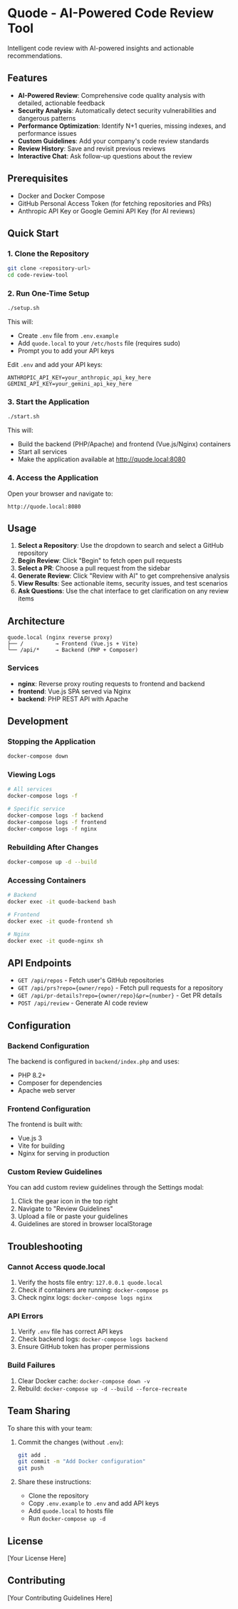 # Quode - AI-Powered Code Review Tool

Intelligent code review with AI-powered insights and actionable recommendations.

## Features

- **AI-Powered Review**: Comprehensive code quality analysis with detailed, actionable feedback
- **Security Analysis**: Automatically detect security vulnerabilities and dangerous patterns
- **Performance Optimization**: Identify N+1 queries, missing indexes, and performance issues
- **Custom Guidelines**: Add your company's code review standards
- **Review History**: Save and revisit previous reviews
- **Interactive Chat**: Ask follow-up questions about the review

## Prerequisites

- Docker and Docker Compose
- GitHub Personal Access Token (for fetching repositories and PRs)
- Anthropic API Key or Google Gemini API Key (for AI reviews)

## Quick Start

### 1. Clone the Repository

```bash
git clone <repository-url>
cd code-review-tool
```

### 2. Run One-Time Setup

```bash
./setup.sh
```

This will:
- Create `.env` file from `.env.example`
- Add `quode.local` to your `/etc/hosts` file (requires sudo)
- Prompt you to add your API keys

Edit `.env` and add your API keys:

```
ANTHROPIC_API_KEY=your_anthropic_api_key_here
GEMINI_API_KEY=your_gemini_api_key_here
```

### 3. Start the Application

```bash
./start.sh
```

This will:
- Build the backend (PHP/Apache) and frontend (Vue.js/Nginx) containers
- Start all services
- Make the application available at http://quode.local:8080

### 4. Access the Application

Open your browser and navigate to:
```
http://quode.local:8080
```

## Usage

1. **Select a Repository**: Use the dropdown to search and select a GitHub repository
2. **Begin Review**: Click "Begin" to fetch open pull requests
3. **Select a PR**: Choose a pull request from the sidebar
4. **Generate Review**: Click "Review with AI" to get comprehensive analysis
5. **View Results**: See actionable items, security issues, and test scenarios
6. **Ask Questions**: Use the chat interface to get clarification on any review items

## Architecture

```
quode.local (nginx reverse proxy)
├── /          → Frontend (Vue.js + Vite)
└── /api/*     → Backend (PHP + Composer)
```

### Services

- **nginx**: Reverse proxy routing requests to frontend and backend
- **frontend**: Vue.js SPA served via Nginx
- **backend**: PHP REST API with Apache

## Development

### Stopping the Application

```bash
docker-compose down
```

### Viewing Logs

```bash
# All services
docker-compose logs -f

# Specific service
docker-compose logs -f backend
docker-compose logs -f frontend
docker-compose logs -f nginx
```

### Rebuilding After Changes

```bash
docker-compose up -d --build
```

### Accessing Containers

```bash
# Backend
docker exec -it quode-backend bash

# Frontend
docker exec -it quode-frontend sh

# Nginx
docker exec -it quode-nginx sh
```

## API Endpoints

- `GET /api/repos` - Fetch user's GitHub repositories
- `GET /api/prs?repo={owner/repo}` - Fetch pull requests for a repository
- `GET /api/pr-details?repo={owner/repo}&pr={number}` - Get PR details
- `POST /api/review` - Generate AI code review

## Configuration

### Backend Configuration

The backend is configured in `backend/index.php` and uses:
- PHP 8.2+
- Composer for dependencies
- Apache web server

### Frontend Configuration

The frontend is built with:
- Vue.js 3
- Vite for building
- Nginx for serving in production

### Custom Review Guidelines

You can add custom review guidelines through the Settings modal:
1. Click the gear icon in the top right
2. Navigate to "Review Guidelines"
3. Upload a file or paste your guidelines
4. Guidelines are stored in browser localStorage

## Troubleshooting

### Cannot Access quode.local

1. Verify the hosts file entry: `127.0.0.1 quode.local`
2. Check if containers are running: `docker-compose ps`
3. Check nginx logs: `docker-compose logs nginx`

### API Errors

1. Verify `.env` file has correct API keys
2. Check backend logs: `docker-compose logs backend`
3. Ensure GitHub token has proper permissions

### Build Failures

1. Clear Docker cache: `docker-compose down -v`
2. Rebuild: `docker-compose up -d --build --force-recreate`

## Team Sharing

To share this with your team:

1. Commit the changes (without `.env`):
   ```bash
   git add .
   git commit -m "Add Docker configuration"
   git push
   ```

2. Share these instructions:
   - Clone the repository
   - Copy `.env.example` to `.env` and add API keys
   - Add `quode.local` to hosts file
   - Run `docker-compose up -d`

## License

[Your License Here]

## Contributing

[Your Contributing Guidelines Here]
